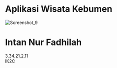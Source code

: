 # Aplikasi Wisata Kebumen
![Screenshot_9](https://user-images.githubusercontent.com/92924377/201691008-d2e48f2d-3e95-42e0-848d-cd26beecebc2.png)
# Intan Nur Fadhilah
 3.34.21.2.11 <br>
 IK2C
